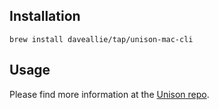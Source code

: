 ## Installation

```
brew install daveallie/tap/unison-mac-cli
```

## Usage

Please find more information at the [Unison repo](https://github.com/bcpierce00/unison).

